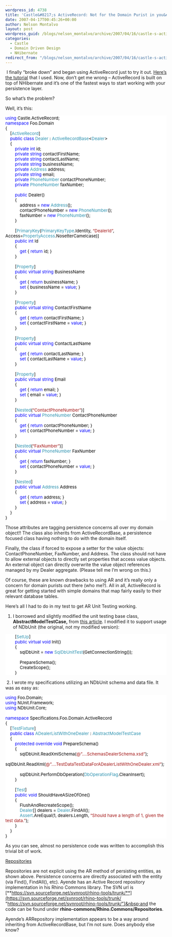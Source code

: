 ```yaml
---
wordpress_id: 4738
title: 'Castle&#8217;s ActiveRecord: Not for the Domain Purist in you&#8230;'
date: 2007-04-17T00:45:26+00:00
author: Nelson Montalvo
layout: post
wordpress_guid: /blogs/nelson_montalvo/archive/2007/04/16/castle-s-activerecord-not-for-the-domain-purist-in-you.aspx
categories:
  - Castle
  - Domain Driven Design
  - NHibernate
redirect_from: "/blogs/nelson_montalvo/archive/2007/04/16/castle-s-activerecord-not-for-the-domain-purist-in-you.aspx/"
---
```

&nbsp;I finally &#8220;broke down&#8221; and began using ActiveRecord just to try it out. <a href="http://www.castleproject.org/monorail/gettingstarted/ar.html" target="_blank">Here&#8217;s the tutorial</a> that I used. Now, don&#8217;t get me wrong &#8211;&nbsp;ActiveRecord is built on top of NHibernate and it&#8217;s one of the fastest ways to start working with your persistence layer.

So what&#8217;s the problem?

Well, it&#8217;s this:

<div style="font-size: 10pt;background: white;color: black;font-family:">
  <p style="margin: 0px">
    <span style="color: blue">using</span> Castle.ActiveRecord;
  </p>
  
  <p style="margin: 0px">
    <span style="color: blue">namespace</span> Foo.Domain
  </p>
  
  <p style="margin: 0px">
    {
  </p>
  
  <p style="margin: 0px">
    &nbsp;&nbsp;&nbsp; [<span style="color: #2b91af">ActiveRecord</span>]
  </p>
  
  <p style="margin: 0px">
    &nbsp;&nbsp;&nbsp; <span style="color: blue">public</span> <span style="color: blue">class</span> <span style="color: #2b91af">Dealer</span> : <span style="color: #2b91af">ActiveRecordBase</span><<span style="color: #2b91af">Dealer</span>>
  </p>
  
  <p style="margin: 0px">
    &nbsp;&nbsp;&nbsp; {
  </p>
  
  <p style="margin: 0px">
    &nbsp;&nbsp;&nbsp; &nbsp;&nbsp;&nbsp; <span style="color: blue">private</span> <span style="color: blue">int</span> id;
  </p>
  
  <p style="margin: 0px">
    &nbsp;&nbsp;&nbsp; &nbsp;&nbsp;&nbsp; <span style="color: blue">private</span> <span style="color: blue">string</span> contactFirstName;
  </p>
  
  <p style="margin: 0px">
    &nbsp;&nbsp;&nbsp; &nbsp;&nbsp;&nbsp; <span style="color: blue">private</span> <span style="color: blue">string</span> contactLastName;
  </p>
  
  <p style="margin: 0px">
    &nbsp;&nbsp;&nbsp; &nbsp;&nbsp;&nbsp; <span style="color: blue">private</span> <span style="color: blue">string</span> businessName;
  </p>
  
  <p style="margin: 0px">
    &nbsp;&nbsp;&nbsp; &nbsp;&nbsp;&nbsp; <span style="color: blue">private</span> <span style="color: #2b91af">Address</span> address;
  </p>
  
  <p style="margin: 0px">
    &nbsp;&nbsp;&nbsp; &nbsp;&nbsp;&nbsp; <span style="color: blue">private</span> <span style="color: blue">string</span> email;
  </p>
  
  <p style="margin: 0px">
    &nbsp;&nbsp;&nbsp; &nbsp;&nbsp;&nbsp; <span style="color: blue">private</span> <span style="color: #2b91af">PhoneNumber</span> contactPhoneNumber;
  </p>
  
  <p style="margin: 0px">
    &nbsp;&nbsp;&nbsp; &nbsp;&nbsp;&nbsp; <span style="color: blue">private</span> <span style="color: #2b91af">PhoneNumber</span> faxNumber;
  </p>
  
  <p style="margin: 0px">
    &nbsp;
  </p>
  
  <p style="margin: 0px">
    &nbsp;&nbsp;&nbsp; &nbsp;&nbsp;&nbsp; <span style="color: blue">public</span> Dealer()
  </p>
  
  <p style="margin: 0px">
    &nbsp;&nbsp;&nbsp; &nbsp;&nbsp;&nbsp; {
  </p>
  
  <p style="margin: 0px">
    &nbsp;&nbsp;&nbsp; &nbsp;&nbsp;&nbsp; &nbsp;&nbsp;&nbsp; address = <span style="color: blue">new</span> <span style="color: #2b91af">Address</span>();
  </p>
  
  <p style="margin: 0px">
    &nbsp;&nbsp;&nbsp; &nbsp;&nbsp;&nbsp; &nbsp;&nbsp;&nbsp; contactPhoneNumber = <span style="color: blue">new</span> <span style="color: #2b91af">PhoneNumber</span>();
  </p>
  
  <p style="margin: 0px">
    &nbsp;&nbsp;&nbsp; &nbsp;&nbsp;&nbsp; &nbsp;&nbsp;&nbsp; faxNumber = <span style="color: blue">new</span> <span style="color: #2b91af">PhoneNumber</span>();
  </p>
  
  <p style="margin: 0px">
    &nbsp;&nbsp;&nbsp; &nbsp;&nbsp;&nbsp; }
  </p>
  
  <p style="margin: 0px">
    &nbsp;
  </p>
  
  <p style="margin: 0px">
    &nbsp;&nbsp;&nbsp; &nbsp;&nbsp;&nbsp; [<span style="color: #2b91af">PrimaryKey</span>(<span style="color: #2b91af">PrimaryKeyType</span>.Identity, <span style="color: #a31515">&#8220;DealerId&#8221;</span>, Access=<span style="color: #2b91af">PropertyAccess</span>.NosetterCamelcase)]
  </p>
  
  <p style="margin: 0px">
    &nbsp;&nbsp;&nbsp; &nbsp;&nbsp;&nbsp; <span style="color: blue">public</span> <span style="color: blue">int</span> Id
  </p>
  
  <p style="margin: 0px">
    &nbsp;&nbsp;&nbsp; &nbsp;&nbsp;&nbsp; {
  </p>
  
  <p style="margin: 0px">
    &nbsp;&nbsp;&nbsp; &nbsp;&nbsp;&nbsp; &nbsp;&nbsp;&nbsp; <span style="color: blue">get</span> { <span style="color: blue">return</span> id; }
  </p>
  
  <p style="margin: 0px">
    &nbsp;&nbsp;&nbsp; &nbsp;&nbsp;&nbsp; }
  </p>
  
  <p style="margin: 0px">
    &nbsp;
  </p>
  
  <p style="margin: 0px">
    &nbsp;&nbsp;&nbsp; &nbsp;&nbsp;&nbsp; [<span style="color: #2b91af">Property</span>]
  </p>
  
  <p style="margin: 0px">
    &nbsp;&nbsp;&nbsp; &nbsp;&nbsp;&nbsp; <span style="color: blue">public</span> <span style="color: blue">virtual</span> <span style="color: blue">string</span> BusinessName
  </p>
  
  <p style="margin: 0px">
    &nbsp;&nbsp;&nbsp; &nbsp;&nbsp;&nbsp; {
  </p>
  
  <p style="margin: 0px">
    &nbsp;&nbsp;&nbsp; &nbsp;&nbsp;&nbsp; &nbsp;&nbsp;&nbsp; <span style="color: blue">get</span> { <span style="color: blue">return</span> businessName; }
  </p>
  
  <p style="margin: 0px">
    &nbsp;&nbsp;&nbsp; &nbsp;&nbsp;&nbsp; &nbsp;&nbsp;&nbsp; <span style="color: blue">set</span> { businessName = <span style="color: blue">value</span>; }
  </p>
  
  <p style="margin: 0px">
    &nbsp;&nbsp;&nbsp; &nbsp;&nbsp;&nbsp; }
  </p>
  
  <p style="margin: 0px">
    &nbsp;
  </p>
  
  <p style="margin: 0px">
    &nbsp;&nbsp;&nbsp; &nbsp;&nbsp;&nbsp; [<span style="color: #2b91af">Property</span>]
  </p>
  
  <p style="margin: 0px">
    &nbsp;&nbsp;&nbsp; &nbsp;&nbsp;&nbsp; <span style="color: blue">public</span> <span style="color: blue">virtual</span> <span style="color: blue">string</span> ContactFirstName
  </p>
  
  <p style="margin: 0px">
    &nbsp;&nbsp;&nbsp; &nbsp;&nbsp;&nbsp; {
  </p>
  
  <p style="margin: 0px">
    &nbsp;&nbsp;&nbsp; &nbsp;&nbsp;&nbsp; &nbsp;&nbsp;&nbsp; <span style="color: blue">get</span> { <span style="color: blue">return</span> contactFirstName; }
  </p>
  
  <p style="margin: 0px">
    &nbsp;&nbsp;&nbsp; &nbsp;&nbsp;&nbsp; &nbsp;&nbsp;&nbsp; <span style="color: blue">set</span> { contactFirstName = <span style="color: blue">value</span>; }
  </p>
  
  <p style="margin: 0px">
    &nbsp;&nbsp;&nbsp; &nbsp;&nbsp;&nbsp; }
  </p>
  
  <p style="margin: 0px">
    &nbsp;
  </p>
  
  <p style="margin: 0px">
    &nbsp;&nbsp;&nbsp; &nbsp;&nbsp;&nbsp; [<span style="color: #2b91af">Property</span>]
  </p>
  
  <p style="margin: 0px">
    &nbsp;&nbsp;&nbsp; &nbsp;&nbsp;&nbsp; <span style="color: blue">public</span> <span style="color: blue">virtual</span> <span style="color: blue">string</span> ContactLastName
  </p>
  
  <p style="margin: 0px">
    &nbsp;&nbsp;&nbsp; &nbsp;&nbsp;&nbsp; {
  </p>
  
  <p style="margin: 0px">
    &nbsp;&nbsp;&nbsp; &nbsp;&nbsp;&nbsp; &nbsp;&nbsp;&nbsp; <span style="color: blue">get</span> { <span style="color: blue">return</span> contactLastName; }
  </p>
  
  <p style="margin: 0px">
    &nbsp;&nbsp;&nbsp; &nbsp;&nbsp;&nbsp; &nbsp;&nbsp;&nbsp; <span style="color: blue">set</span> { contactLastName = <span style="color: blue">value</span>; }
  </p>
  
  <p style="margin: 0px">
    &nbsp;&nbsp;&nbsp; &nbsp;&nbsp;&nbsp; }
  </p>
  
  <p style="margin: 0px">
    &nbsp;
  </p>
  
  <p style="margin: 0px">
    &nbsp;&nbsp;&nbsp; &nbsp;&nbsp;&nbsp; [<span style="color: #2b91af">Property</span>]
  </p>
  
  <p style="margin: 0px">
    &nbsp;&nbsp;&nbsp; &nbsp;&nbsp;&nbsp; <span style="color: blue">public</span> <span style="color: blue">virtual</span> <span style="color: blue">string</span> Email
  </p>
  
  <p style="margin: 0px">
    &nbsp;&nbsp;&nbsp; &nbsp;&nbsp;&nbsp; {
  </p>
  
  <p style="margin: 0px">
    &nbsp;&nbsp;&nbsp; &nbsp;&nbsp;&nbsp; &nbsp;&nbsp;&nbsp; <span style="color: blue">get</span> { <span style="color: blue">return</span> email; }
  </p>
  
  <p style="margin: 0px">
    &nbsp;&nbsp;&nbsp; &nbsp;&nbsp;&nbsp; &nbsp;&nbsp;&nbsp; <span style="color: blue">set</span> { email = <span style="color: blue">value</span>; }
  </p>
  
  <p style="margin: 0px">
    &nbsp;&nbsp;&nbsp; &nbsp;&nbsp;&nbsp; }
  </p>
  
  <p style="margin: 0px">
    &nbsp;
  </p>
  
  <p style="margin: 0px">
    &nbsp;&nbsp;&nbsp; &nbsp;&nbsp;&nbsp; [<span style="color: #2b91af">Nested</span>(<span style="color: #a31515">&#8220;ContactPhoneNumber&#8221;</span>)]
  </p>
  
  <p style="margin: 0px">
    &nbsp;&nbsp;&nbsp; &nbsp;&nbsp;&nbsp; <span style="color: blue">public</span> <span style="color: blue">virtual</span> <span style="color: #2b91af">PhoneNumber</span> ContactPhoneNumber
  </p>
  
  <p style="margin: 0px">
    &nbsp;&nbsp;&nbsp; &nbsp;&nbsp;&nbsp; {
  </p>
  
  <p style="margin: 0px">
    &nbsp;&nbsp;&nbsp; &nbsp;&nbsp;&nbsp; &nbsp;&nbsp;&nbsp; <span style="color: blue">get</span> { <span style="color: blue">return</span> contactPhoneNumber; }
  </p>
  
  <p style="margin: 0px">
    &nbsp;&nbsp;&nbsp; &nbsp;&nbsp;&nbsp; &nbsp;&nbsp;&nbsp; <span style="color: blue">set</span> { contactPhoneNumber = <span style="color: blue">value</span>; }
  </p>
  
  <p style="margin: 0px">
    &nbsp;&nbsp;&nbsp; &nbsp;&nbsp;&nbsp; }
  </p>
  
  <p style="margin: 0px">
    &nbsp;
  </p>
  
  <p style="margin: 0px">
    &nbsp;&nbsp;&nbsp; &nbsp;&nbsp;&nbsp; [<span style="color: #2b91af">Nested</span>(<span style="color: #a31515">&#8220;FaxNumber&#8221;</span>)]
  </p>
  
  <p style="margin: 0px">
    &nbsp;&nbsp;&nbsp; &nbsp;&nbsp;&nbsp; <span style="color: blue">public</span> <span style="color: blue">virtual</span> <span style="color: #2b91af">PhoneNumber</span> FaxNumber
  </p>
  
  <p style="margin: 0px">
    &nbsp;&nbsp;&nbsp; &nbsp;&nbsp;&nbsp; {
  </p>
  
  <p style="margin: 0px">
    &nbsp;&nbsp;&nbsp; &nbsp;&nbsp;&nbsp; &nbsp;&nbsp;&nbsp; <span style="color: blue">get</span> { <span style="color: blue">return</span> faxNumber; }
  </p>
  
  <p style="margin: 0px">
    &nbsp;&nbsp;&nbsp; &nbsp;&nbsp;&nbsp; &nbsp;&nbsp;&nbsp; <span style="color: blue">set</span> { contactPhoneNumber = <span style="color: blue">value</span>; }
  </p>
  
  <p style="margin: 0px">
    &nbsp;&nbsp;&nbsp; &nbsp;&nbsp;&nbsp; }
  </p>
  
  <p style="margin: 0px">
    &nbsp;
  </p>
  
  <p style="margin: 0px">
    &nbsp;&nbsp;&nbsp; &nbsp;&nbsp;&nbsp; [<span style="color: #2b91af">Nested</span>]
  </p>
  
  <p style="margin: 0px">
    &nbsp;&nbsp;&nbsp; &nbsp;&nbsp;&nbsp; <span style="color: blue">public</span> <span style="color: blue">virtual</span> <span style="color: #2b91af">Address</span> Address
  </p>
  
  <p style="margin: 0px">
    &nbsp;&nbsp;&nbsp; &nbsp;&nbsp;&nbsp; {
  </p>
  
  <p style="margin: 0px">
    &nbsp;&nbsp;&nbsp; &nbsp;&nbsp;&nbsp; &nbsp;&nbsp;&nbsp; <span style="color: blue">get</span> { <span style="color: blue">return</span> address; }
  </p>
  
  <p style="margin: 0px">
    &nbsp;&nbsp;&nbsp; &nbsp;&nbsp;&nbsp; &nbsp;&nbsp;&nbsp; <span style="color: blue">set</span> { address = <span style="color: blue">value</span>; }
  </p>
  
  <p style="margin: 0px">
    &nbsp;&nbsp;&nbsp; &nbsp;&nbsp;&nbsp; }
  </p>
  
  <p style="margin: 0px">
    &nbsp;&nbsp;&nbsp; }
  </p>
  
  <p style="margin: 0px">
    }
  </p>
</div>

Those attributes are tagging persistence concerns all over my domain object!!&nbsp;The class also inherits&nbsp;from ActiveRecordBase<T>, a persistence focused class having nothing to do with&nbsp;the domain itself.

Finally,&nbsp;the class if forced to expose a setter for&nbsp;the value objects: ContactPhoneNumber, FaxNumber, and Address.&nbsp;The class&nbsp;should not have to allow external objects to directly set properties that access value objects. An external object can directly overwrite the value object references managed by my Dealer aggregate. (Please tell me I&#8217;m wrong on this.)

Of course,&nbsp;these are&nbsp;known&nbsp;drawbacks to using AR&nbsp;and it&#8217;s really only a concern for domain purists out there (who me?). All in all, ActiveRecord is great for getting started with simple domains that map fairly easily to their relevant database tables.

Here&#8217;s all I had to do in my test to get AR Unit Testing working.

1. I borrowed and slightly modified the unit testing base class, **AbstractModelTestCase,** from <a href="http://wiki.castleproject.org/index.php/ActiveRecord:How_to:Unit_testing" target="_blank">this article</a>. I modified it to support usage of NDbUnit (the original, not my modified version):

<div style="font-size: 10pt;background: white;color: black;font-family:">
  <p style="margin: 0px">
    &nbsp;&nbsp;&nbsp; &nbsp;&nbsp;&nbsp; [<span style="color: #2b91af">SetUp</span>]
  </p>
  
  <p style="margin: 0px">
    &nbsp;&nbsp;&nbsp; &nbsp;&nbsp;&nbsp; <span style="color: blue">public</span> <span style="color: blue">virtual</span> <span style="color: blue">void</span> Init()
  </p>
  
  <p style="margin: 0px">
    &nbsp;&nbsp;&nbsp; &nbsp;&nbsp;&nbsp; {
  </p>
  
  <p style="margin: 0px">
    &nbsp;&nbsp;&nbsp; &nbsp;&nbsp;&nbsp; &nbsp;&nbsp;&nbsp; sqlDbUnit = <span style="color: blue">new</span> <span style="color: #2b91af">SqlDbUnitTest</span>(GetConnectionString());
  </p>
  
  <p style="margin: 0px">
    &nbsp;
  </p>
  
  <p style="margin: 0px">
    &nbsp;&nbsp;&nbsp; &nbsp;&nbsp;&nbsp; &nbsp;&nbsp;&nbsp; PrepareSchema();
  </p>
  
  <p style="margin: 0px">
    &nbsp;&nbsp;&nbsp; &nbsp;&nbsp;&nbsp; &nbsp;&nbsp;&nbsp; CreateScope();
  </p>
  
  <p style="margin: 0px">
    &nbsp;&nbsp;&nbsp; &nbsp;&nbsp;&nbsp; }
  </p>
</div>

&nbsp;2. I wrote my&nbsp;specifications utilizing an NDbUnit schema and data file. It was as easy as:

<div style="font-size: 10pt;background: white;color: black;font-family:">
  <p style="margin: 0px">
    <span style="color: blue">using</span> Foo.Domain;
  </p>
  
  <p style="margin: 0px">
    <span style="color: blue">using</span> NUnit.Framework;
  </p>
  
  <p style="margin: 0px">
    <span style="color: blue">using</span> NDbUnit.Core;
  </p>
  
  <p style="margin: 0px">
    &nbsp;
  </p>
  
  <p style="margin: 0px">
    <span style="color: blue">namespace</span> Specifications.Foo.Domain.ActiveRecord
  </p>
  
  <p style="margin: 0px">
    {
  </p>
  
  <p style="margin: 0px">
    &nbsp;&nbsp;&nbsp; [<span style="color: #2b91af">TestFixture</span>]
  </p>
  
  <p style="margin: 0px">
    &nbsp;&nbsp;&nbsp; <span style="color: blue">public</span> <span style="color: blue">class</span> <span style="color: #2b91af">ADealerListWithOneDealer</span> : <span style="color: #2b91af">AbstractModelTestCase</span>
  </p>
  
  <p style="margin: 0px">
    &nbsp;&nbsp;&nbsp; {
  </p>
  
  <p style="margin: 0px">
    &nbsp;&nbsp;&nbsp; &nbsp;&nbsp;&nbsp; <span style="color: blue">protected</span> <span style="color: blue">override</span> <span style="color: blue">void</span> PrepareSchema()
  </p>
  
  <p style="margin: 0px">
    &nbsp;&nbsp;&nbsp; &nbsp;&nbsp;&nbsp; {
  </p>
  
  <p style="margin: 0px">
    &nbsp;&nbsp;&nbsp; &nbsp;&nbsp;&nbsp; &nbsp;&nbsp;&nbsp; sqlDbUnit.ReadXmlSchema(<span style="color: #a31515">@&#8221;&#8230;.SchemasDealerSchema.xsd&#8221;</span>);
  </p>
  
  <p style="margin: 0px">
    &nbsp;&nbsp;&nbsp; &nbsp;&nbsp;&nbsp; &nbsp;&nbsp;&nbsp; sqlDbUnit.ReadXml(<span style="color: #a31515">@&#8221;&#8230;.TestDataTestDataForADealerListWithOneDealer.xml&#8221;</span>);
  </p>
  
  <p style="margin: 0px">
    &nbsp;
  </p>
  
  <p style="margin: 0px">
    &nbsp;&nbsp;&nbsp; &nbsp;&nbsp;&nbsp; &nbsp;&nbsp;&nbsp; sqlDbUnit.PerformDbOperation(<span style="color: #2b91af">DbOperationFlag</span>.CleanInsert);
  </p>
  
  <p style="margin: 0px">
    &nbsp;&nbsp;&nbsp; &nbsp;&nbsp;&nbsp; }
  </p>
  
  <p style="margin: 0px">
    &nbsp;
  </p>
  
  <p style="margin: 0px">
    &nbsp;&nbsp;&nbsp; &nbsp;&nbsp;&nbsp; [<span style="color: #2b91af">Test</span>]
  </p>
  
  <p style="margin: 0px">
    &nbsp;&nbsp;&nbsp; &nbsp;&nbsp;&nbsp; <span style="color: blue">public</span> <span style="color: blue">void</span> ShouldHaveASizeOfOne()
  </p>
  
  <p style="margin: 0px">
    &nbsp;&nbsp;&nbsp; &nbsp;&nbsp;&nbsp; {
  </p>
  
  <p style="margin: 0px">
    &nbsp;&nbsp;&nbsp; &nbsp;&nbsp;&nbsp; &nbsp;&nbsp;&nbsp; FlushAndRecreateScope();
  </p>
  
  <p style="margin: 0px">
    &nbsp;&nbsp;&nbsp; &nbsp;&nbsp;&nbsp; &nbsp;&nbsp;&nbsp; <span style="color: #2b91af">Dealer</span>[] dealers = <span style="color: #2b91af">Dealer</span>.FindAll();
  </p>
  
  <p style="margin: 0px">
    &nbsp;&nbsp;&nbsp; &nbsp;&nbsp;&nbsp; &nbsp;&nbsp;&nbsp; <span style="color: #2b91af">Assert</span>.AreEqual(1, dealers.Length, <span style="color: #a31515">&#8220;Should have a length of 1, given the test data.&#8221;</span>);&nbsp;&nbsp;&nbsp; &nbsp;&nbsp;&nbsp; &nbsp;&nbsp;
  </p>
  
  <p style="margin: 0px">
    &nbsp;&nbsp;&nbsp; &nbsp;&nbsp;&nbsp; }
  </p>
  
  <p style="margin: 0px">
    &nbsp;&nbsp;&nbsp; }
  </p>
  
  <p style="margin: 0px">
    }
  </p>
</div>

As you can see, almost no persistence code was written to accomplish this trivial bit of work.

<u>Repositories</u>

Repositories are not explicit using the AR method of persisting entities, as shown above. Persistence concerns are directly associated with the entity (via Find(), FindAll(), etc). Ayende has an Active Record repository implementation in his Rhino Commons library. The SVN url is [**https://svn.sourceforge.net/svnroot/rhino-tools/trunk/**](https://svn.sourceforge.net/svnroot/rhino-tools/trunk/ "https://svn.sourceforge.net/svnroot/rhino-tools/trunk/")&nbsp;and the code can be found under **rhino-commons/Rhino.Commons/Repositories**.

Ayende&#8217;s ARRepository&nbsp;implementation appears to be a way around inheriting from ActiveRecordBase<T>, but I&#8217;m not sure. Does anybody else know?